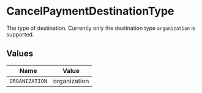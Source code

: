 # CancelPaymentDestinationType

The type of destination. Currently only the destination type `organization` is supported.


## Values

| Name           | Value          |
| -------------- | -------------- |
| `ORGANIZATION` | organization   |